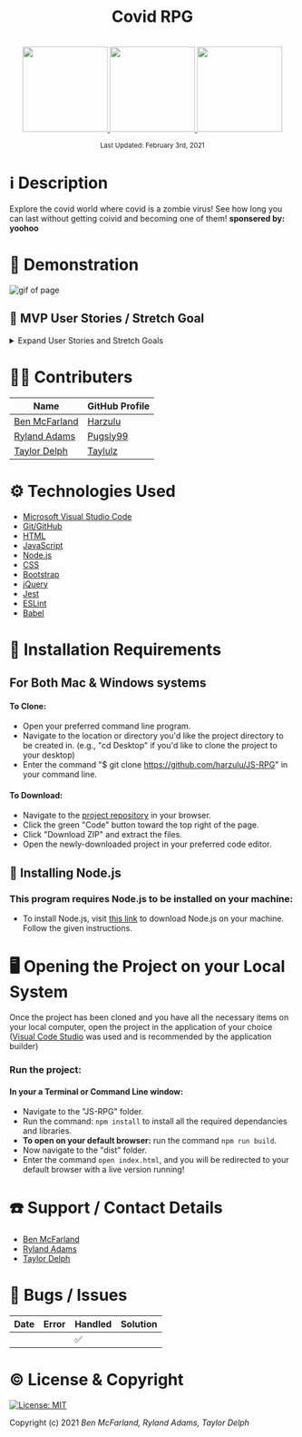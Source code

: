 # <div align="center">Covid RPG</div>

<p align="center">
    <br>
    <a href="https://github.com/Harzulu">
        <img src="https://avatars3.githubusercontent.com/u/55816973?s=460&u=46b7375105009121ce5ce53643553fef0ba2be14&v=4" width="150px" height="auto">
    </a>
    <a href="https://github.com/Pugsly99">
        <img src="https://avatars.githubusercontent.com/u/72629902?s=460&u=3d57cdd64df52a007e362b2cb3e02573cdaa9c3a&v=4" width="150px" height="auto">
    </a>
    <a href="https://github.com/taylulz">
        <img src="https://avatars.githubusercontent.com/u/61722743?s=460&u=b68a72f8aea84f3239a7efa745ee117631511fa0&v=4" width="150px" height="auto">
    </a>
</p>

<p align="center">
  <small>Last Updated: February 3rd, 2021</small>
</p>

# ℹ️ Description

Explore the covid world where covid is a zombie virus! See how long you can last without getting coivid and becoming one of them! **sponsered by: yoohoo**

# 📸 Demonstration

<img src="" alt="gif of page">

## 🎯 MVP User Stories / Stretch Goal

<details>
  <summary>Expand User Stories and Stretch Goals</summary>

## Stretch Goals?

✅  

</details>

# 🧑‍💻 Contributers

| Name | GitHub Profile |
|------|----------------|
| [Ben McFarland](https://www.linkedin.com/in/benjamin-mcf/) | [Harzulu](https://github.com/harzulu)|
| [Ryland Adams](https://www.linkedin.com/in/rylandadams/) | [Pugsly99](https://github.com/Pugsly99) |
| [Taylor Delph](https://www.linkedin.com/in/taylordelph/) | [Taylulz](https://github.com/taylulz) |

# ⚙️ Technologies Used

* <a href="https://code.visualstudio.com/">Microsoft Visual Studio Code</a>
* <a href="https://github.com/">Git/GitHub</a>
* <a href="https://www.w3schools.com/html/">HTML</a>
* <a href="https://www.javascript.com/">JavaScript</a>
* <a href="https://nodejs.org/en/">Node.js</a>
* <a href="https://developer.mozilla.org/en-US/docs/Learn/CSS">CSS</a>
* <a href="https://getbootstrap.com/">Bootstrap</a>
* <a href="https://jquery.com/">jQuery</a>
* <a href="https://jestjs.io/en/">Jest</a>
* <a href="https://eslint.org/">ESLint</a>
* <a href="https://babeljs.io/">Babel</a>


# 💾 Installation Requirements

## For Both Mac & Windows systems

#### To Clone:
- Open your preferred command line program.
- Navigate to the location or directory you'd like the project directory to be created in. (e.g., "cd Desktop" if you'd like to clone the project to your desktop)
- Enter the command "$ git clone https://github.com/harzulu/JS-RPG" in your command line.

#### To Download:
- Navigate to the [project repository](https://github.com/harzulu/JS-RPG) in your browser.
- Click the green "Code" button toward the top right of the page.
- Click "Download ZIP" and extract the files.
- Open the newly-downloaded project in your preferred code editor.

## 📁 Installing Node.js

### **This program requires Node.js to be installed on your machine:**

- To install Node.js, visit <a href="https://nodejs.org/en/">this link</a> to download Node.js on your machine. Follow the given instructions.

# 🖥️ Opening the Project on your Local System

Once the project has been cloned and you have all the necessary items on your local computer, open the project in the application of your choice (<a href="https://code.visualstudio.com/">Visual Code Studio</a> was used and is recommended by the application builder)

### Run the project:

#### In your a Terminal or Command Line window:

- Navigate to the "JS-RPG" folder.
- Run the command: `npm install` to install all the required dependancies and libraries.
- **To open on your default browser:** run the command `npm run build`.
- Now navigate to the "dist" folder.
- Enter the command `open index.html`, and you will be redirected to your default browser with a live version running!

# ☎️ Support / Contact Details

* [Ben McFarland](mailto:benrmcfarland@gmail.com)
* [Ryland Adams](mailto:rylandadams@yahoo.com)
* [Taylor Delph](mailto:taylulzcode@gmail.com)

# 🐛 Bugs / Issues

| Date | Error | Handled | Solution |
| :------------- | :------------- | :------------- | :------------- |
|  |  | ✅ |  |



# ©️ License & Copyright

[![License: MIT](https://img.shields.io/badge/License-MIT-yellow.svg)](https://opensource.org/licenses/MIT)

Copyright (c) 2021 *_Ben McFarland, Ryland Adams, Taylor Delph_*
